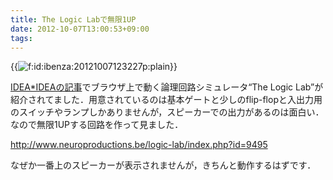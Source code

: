 ```yaml
---
title: The Logic Labで無限1UP
date: 2012-10-07T13:00:53+09:00
tags: 
---
```


{{<img src="/2012/10/07/130053/20121007123227.png" alt="f:id:ibenza:20121007123227p:plain">}}

[IDEA\*IDEAの記事](http://www.ideaxidea.com/archives/2012/10/the_logic_lab.html)でブラウザ上で動く論理回路シミュレータ“The Logic Lab”が紹介されてました．用意されているのは基本ゲートと少しのflip\-flopと入出力用のスイッチやランプしかありませんが，スピーカーでの出力があるのは面白い．なので無限1UPする回路を作って見ました．

[http://www\.neuroproductions\.be/logic\-lab/index\.php?id=9495](http://www.neuroproductions.be/logic-lab/index.php?id=9495)

なぜか一番上のスピーカーが表示されませんが，きちんと動作するはずです．

